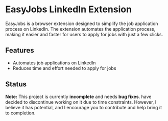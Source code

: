 # EasyJobs LinkedIn Extension

EasyJobs is a browser extension designed to simplify the job application process on LinkedIn. 
The extension automates the application process, making it easier and faster for users to apply for jobs with just a few clicks.

## Features

- Automates job applications on LinkedIn
- Reduces time and effort needed to apply for jobs

## Status

**Note:** This project is currently **incomplete** and needs **bug fixes**. 
 have decided to discontinue working on it due to time constraints. However, I believe it has potential, and I encourage you to contribute and help bring it to completion.


